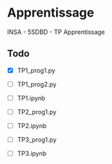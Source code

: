 # Apprentissage
INSA - 5SDBD - TP Apprentissage


## Todo 

- [x] TP1_prog1.py

- [ ] TP1_prog2.py

- [ ] TP1.ipynb 

- [ ] TP2_prog1.py

- [ ] TP2.ipynb

- [ ] TP3_prog1.py

- [ ] TP3.ipynb

